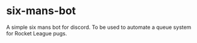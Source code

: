 # six-mans-bot
A simple six mans bot for discord.
To be used to automate a queue system for Rocket League pugs.
